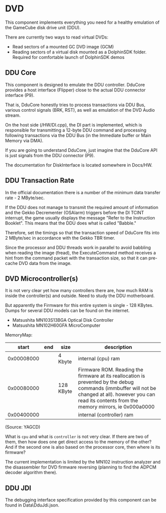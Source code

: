 ﻿# DVD

This component implements everything you need for a healthy emulation of the GameCube disk drive unit (DDU).

There are currently two ways to read virtual DVDs:
- Read sectors of a mounted GC DVD image (GCM)
- Reading sectors of a virtual disk mounted as a DolphinSDK folder. Required for comfortable launch of DolphinSDK demos

## DDU Core

This component is designed to emulate the DDU controller. DduCore provides a host interface (Flipper) close to the actual DDU connector interface (P9).

That is, DduCore honestly tries to process transactions via DDU Bus, various control signals (BRK, RST), as well as emulation of the DVD Audio stream.

On the host side (/HW/DI.cpp), the DI part is implemented, which is responsible for transmitting a 12-byte DDU command and processing following transactions via the DDU Bus (in the Immediate buffer or Main Memory via DMA).

If you are going to understand DduCore, just imagine that the DduCore API is just signals from the DDU connector (P9).

The documentation for DiskInterface is located somewhere in Docs/HW.

## DDU Transaction Rate

In the official documentation there is a number of the minimum data transfer rate - 2 MByte/sec.

If the DDU does not manage to transmit the required amount of information and the Gekko Decrementer (OSAlarm) triggers before the DI TCINT interrupt, the game usually displays the message "Refer to the Instruction Booklet".
This means that the DDU does what is called "Babble."

Therefore, set the timings so that the transaction speed of DduCore fits into 2 MByte/sec in accordance with the Gekko TBR timer.

Since the processor and DDU threads work in parallel to avoid babbling when reading the image (fread), the ExecuteCommand method receives a hint from the command packet with the transaction size, so that it can pre-cache DVD data from the image.

## DVD Microcontroller(s)

It is not very clear yet how many controllers there are, how much RAM is inside the controller(s) and outside. Need to study the DDU motherboard.

But apparently the Firmware for this entire system is single - 128 KBytes. Dumps for several DDU models can be found on the internet.

- Matsushita MN103S13BGA Optical Disk Controller 
- Matsushita MN102H60GFA MicroComputer

MemoryMap:

|start|end|size|description|
|---|---|---|---|
|0x00008000| |4 Kbyte|internal (cpu) ram|
|0x00080000| |128 KByte|Firmware ROM. Reading the firmware at its reallocation is prevented by the debug commands (immbuffer will not be changed at all). however you can read its contents from the memory mirrors, ie 0x000a0000|
|0x00400000| | |internal (controller) ram|

(Source: YAGCD)

What is `cpu` and what is `controller` is not very clear. If there are two of them, then how does one get direct access to the memory of the other? And if the second one is also based on the processor core, then where is its firmware?

The current implementation is limited by the MN102 instruction analyzer and the disassembler for DVD firmware reversing (planning to find the ADPCM decoder algorithm there).

## DDU JDI

The debugging interface specification provided by this component can be found in Data\\DduJdi.json.
